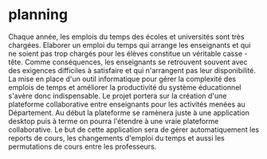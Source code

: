 # planning
Chaque année, les emplois du temps des écoles et universités sont très chargées. Elaborer un emploi du temps qui arrange les enseignants et qui ne soient pas trop chargés pour les élèves constitue un véritable casse -tête. Comme conséquences, les enseignants se retrouvent souvent avec des exigences difficiles à satisfaire et qui n'arrangent pas leur disponibilité. La mise en place d'un outil informatique pour gérer la complexité des emplois de temps et améliorer la productivité du système éducationnel s'avère donc indispensable. Le projet portera sur la création d'une plateforme collaborative entre enseignants pour les activités menées au Département. Au début la plateforme se ramènera juste à une application desktop puis à terme on pourra l'étendre à une vraie plateforme collaborative. Le but de cette application sera de gérer automatiquement les reports de cours, les changements d'emploi du temps et aussi les permutations de cours entre les professeurs. 
